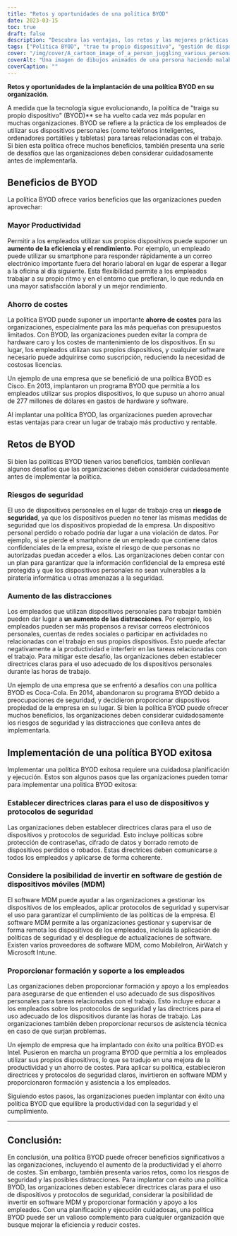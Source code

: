 ```yaml
---
title: "Retos y oportunidades de una política BYOD"
date: 2023-03-15
toc: true
draft: false
description: "Descubra las ventajas, los retos y las mejores prácticas para implantar una política BYOD en su organización."
tags: ["Política BYOD", "trae tu propio dispositivo", "gestión de dispositivos móviles", "productividad", "riesgos de seguridad", "ahorro de costes", "formación de empleados", "protocolos de seguridad", "encriptación de datos", "soporte técnico", "tareas laborales", "satisfacción laboral", "políticas de empresa", "limpieza remota", "Software MDM", "dispositivos para empleados", "medidas de seguridad", "uso de dispositivos", "conformidad", "uso adecuado"]
cover: "/img/cover/A_cartoon_image_of_a_person_juggling_various_personal_device.png"
coverAlt: "Una imagen de dibujos animados de una persona haciendo malabarismos con varios dispositivos personales (ordenador portátil, teléfono inteligente, tableta) y objetos relacionados con el trabajo (documentos, taza de café)"
coverCaption: ""
---
```


**Retos y oportunidades de la implantación de una política BYOD en su organización**.

A medida que la tecnología sigue evolucionando, la política de "traiga su propio dispositivo" (BYOD)** se ha vuelto cada vez más popular en muchas organizaciones. BYOD se refiere a la práctica de los empleados de utilizar sus dispositivos personales (como teléfonos inteligentes, ordenadores portátiles y tabletas) para tareas relacionadas con el trabajo. Si bien esta política ofrece muchos beneficios, también presenta una serie de desafíos que las organizaciones deben considerar cuidadosamente antes de implementarla.

## Beneficios de BYOD

La política BYOD ofrece varios beneficios que las organizaciones pueden aprovechar:

### Mayor Productividad
Permitir a los empleados utilizar sus propios dispositivos puede suponer un **aumento de la eficiencia y el rendimiento**. Por ejemplo, un empleado puede utilizar su smartphone para responder rápidamente a un correo electrónico importante fuera del horario laboral en lugar de esperar a llegar a la oficina al día siguiente. Esta flexibilidad permite a los empleados trabajar a su propio ritmo y en el entorno que prefieran, lo que redunda en una mayor satisfacción laboral y un mejor rendimiento.

### Ahorro de costes
La política BYOD puede suponer un importante **ahorro de costes** para las organizaciones, especialmente para las más pequeñas con presupuestos limitados. Con BYOD, las organizaciones pueden evitar la compra de hardware caro y los costes de mantenimiento de los dispositivos. En su lugar, los empleados utilizan sus propios dispositivos, y cualquier software necesario puede adquirirse como suscripción, reduciendo la necesidad de costosas licencias.

Un ejemplo de una empresa que se benefició de una política BYOD es Cisco. En 2013, implantaron un programa BYOD que permitía a los empleados utilizar sus propios dispositivos, lo que supuso un ahorro anual de 277 millones de dólares en gastos de hardware y software.

Al implantar una política BYOD, las organizaciones pueden aprovechar estas ventajas para crear un lugar de trabajo más productivo y rentable.

## Retos de BYOD

Si bien las políticas BYOD tienen varios beneficios, también conllevan algunos desafíos que las organizaciones deben considerar cuidadosamente antes de implementar la política.

### Riesgos de seguridad
El uso de dispositivos personales en el lugar de trabajo crea un **riesgo de seguridad**, ya que los dispositivos pueden no tener las mismas medidas de seguridad que los dispositivos propiedad de la empresa. Un dispositivo personal perdido o robado podría dar lugar a una violación de datos. Por ejemplo, si se pierde el smartphone de un empleado que contiene datos confidenciales de la empresa, existe el riesgo de que personas no autorizadas puedan acceder a ellos. Las organizaciones deben contar con un plan para garantizar que la información confidencial de la empresa esté protegida y que los dispositivos personales no sean vulnerables a la piratería informática u otras amenazas a la seguridad.

### Aumento de las distracciones
Los empleados que utilizan dispositivos personales para trabajar también pueden dar lugar a **un aumento de las distracciones**. Por ejemplo, los empleados pueden ser más propensos a revisar correos electrónicos personales, cuentas de redes sociales o participar en actividades no relacionadas con el trabajo en sus propios dispositivos. Esto puede afectar negativamente a la productividad e interferir en las tareas relacionadas con el trabajo. Para mitigar este desafío, las organizaciones deben establecer directrices claras para el uso adecuado de los dispositivos personales durante las horas de trabajo.

Un ejemplo de una empresa que se enfrentó a desafíos con una política BYOD es Coca-Cola. En 2014, abandonaron su programa BYOD debido a preocupaciones de seguridad, y decidieron proporcionar dispositivos propiedad de la empresa en su lugar. Si bien la política BYOD puede ofrecer muchos beneficios, las organizaciones deben considerar cuidadosamente los riesgos de seguridad y las distracciones que conlleva antes de implementarla.

## Implementación de una política BYOD exitosa

Implementar una política BYOD exitosa requiere una cuidadosa planificación y ejecución. Estos son algunos pasos que las organizaciones pueden tomar para implementar una política BYOD exitosa:

### Establecer directrices claras para el uso de dispositivos y protocolos de seguridad
Las organizaciones deben establecer directrices claras para el uso de dispositivos y protocolos de seguridad. Esto incluye políticas sobre protección de contraseñas, cifrado de datos y borrado remoto de dispositivos perdidos o robados. Estas directrices deben comunicarse a todos los empleados y aplicarse de forma coherente.

### Considere la posibilidad de invertir en software de gestión de dispositivos móviles (MDM)
El software MDM puede ayudar a las organizaciones a gestionar los dispositivos de los empleados, aplicar protocolos de seguridad y supervisar el uso para garantizar el cumplimiento de las políticas de la empresa. El software MDM permite a las organizaciones gestionar y supervisar de forma remota los dispositivos de los empleados, incluida la aplicación de políticas de seguridad y el despliegue de actualizaciones de software. Existen varios proveedores de software MDM, como MobileIron, AirWatch y Microsoft Intune.

### Proporcionar formación y soporte a los empleados
Las organizaciones deben proporcionar formación y apoyo a los empleados para asegurarse de que entienden el uso adecuado de sus dispositivos personales para tareas relacionadas con el trabajo. Esto incluye educar a los empleados sobre los protocolos de seguridad y las directrices para el uso adecuado de los dispositivos durante las horas de trabajo. Las organizaciones también deben proporcionar recursos de asistencia técnica en caso de que surjan problemas.

Un ejemplo de empresa que ha implantado con éxito una política BYOD es Intel. Pusieron en marcha un programa BYOD que permitía a los empleados utilizar sus propios dispositivos, lo que se tradujo en una mejora de la productividad y un ahorro de costes. Para aplicar su política, establecieron directrices y protocolos de seguridad claros, invirtieron en software MDM y proporcionaron formación y asistencia a los empleados.

Siguiendo estos pasos, las organizaciones pueden implantar con éxito una política BYOD que equilibre la productividad con la seguridad y el cumplimiento.

______

## Conclusión:
En conclusión, una política BYOD puede ofrecer beneficios significativos a las organizaciones, incluyendo el aumento de la productividad y el ahorro de costes. Sin embargo, también presenta varios retos, como los riesgos de seguridad y las posibles distracciones. Para implantar con éxito una política BYOD, las organizaciones deben establecer directrices claras para el uso de dispositivos y protocolos de seguridad, considerar la posibilidad de invertir en software MDM y proporcionar formación y apoyo a los empleados. Con una planificación y ejecución cuidadosas, una política BYOD puede ser un valioso complemento para cualquier organización que busque mejorar la eficiencia y reducir costes.
